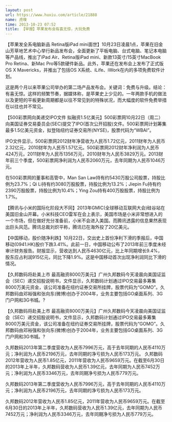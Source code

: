 ```yaml
---
layout: post
url: https://www.huxiu.com/article/21888
name: 虎嗅
time: 2013-10-23 07:52
title: 【早报】苹果发布会有喜无惊，大玩免费
---
```

【苹果发全系电脑新品 Retina版iPad mini面世】10月23日凌晨1点，苹果在旧金山芳草地艺术中心举行新品发布会，全面更新了平板电脑、台式电脑、笔记本电脑等产品线，推出了iPad Air、Retina版iPad mini、新款13英寸/15英寸MacBook Pro Retina、新Mac Pro等5款硬件新品。此外，苹果还在发布会上发布了正式版OS X Mavericks，并推出了包括OS X系统、iLife、iWork在内的多项免费软件计划。

这是两个月以来苹果公司举办的第二场产品发布会。关键词：免费与升级。结论：有喜无惊。这样的频繁节奏，据媒体称，是苹果史上少见的。一年两款手机的做法以及更短的平板更新周期都是以往不常见到的特殊状况，而大幅度的软件免费举措在以往也并不常见。

【500彩票网向美递交IPO文件 拟融资1.5亿美元】500彩票网10月22日（周二）向美国证券交易委员会(SEC)提交了IPO(首次公开招股)文件。500彩票网计划筹集最多1.5亿美元资金，拟登陆纽约证券交易所(NYSE)，股票代码为“WBAI”。

IPO文件显示，500彩票网2012财年净营收为人民币1.72亿元，2011财年为人民币2.32亿元，2010财年为人民币1.57亿元。500彩票网2012财年净利润为人民币424万元，2011财年为人民币1356万元，2010财年为人民币3829万元。2013财年前三个季度，500彩票网净利润为人民币2060万元，去年同期为人民币1046万元。

在500彩票网的董事和高管中，Man San Law持有约5430万股公司股票，持股比例为23.7%；Qi Li持有约3080万股股票，持股比例为13.2%；Jiepin Fu持有约2390万股股票，持股比例为10.4%；Ying Zou持有400万股股票，持股比例为1.7%。

【腾讯与小米的国际化阶段大不同】2013年GMIC(全球移动互联网大会)硅谷站在美国旧金山开幕。小米科技CEO雷军在会上表示，美国市场是小米非常想进入的一个市场，但在做好充分准备前，小米不会进入美国。而腾讯透露的信息果然表现出巨头风范。腾讯总裁刘炽平称，腾讯已在海外投了20亿美元。

【中国移动，股价随净利跌】10月22日，交出史上首份净利下滑的季报后，中国移动(0941.HK)股价下跌3.41%。此前一日，中国移动公布了2013年前三季度未经审计财务报告。财报显示，营收达到人民币4630亿元，比上年同期增长9.4%，股东应占利润915亿元，同比下降1.9%。这是中国移动首次出现净利润同比下滑的情况。

【久邦数码将赴美上市 最高融资8000万美元】广州久邦数码今天凌晨向美国证监会（SEC）递交招股说明书，文件显示，久邦数码计划通过IPO交易最多筹集8000万美元资金，该公司准备在纽约证券交易所挂牌，股票代码为“GOMO”。久邦数码由邓裕强和张向东(微博)创办于2004年，业务主要包括GO桌面系列、3G门户网和3G书城。?

【久邦数码将赴美上市 最高融资8000万美元】广州久邦数码今天凌晨向美国证监会（SEC）递交招股说明书，文件显示，久邦数码计划通过IPO交易最多筹集8000万美元资金，该公司准备在纽约证券交易所挂牌，股票代码为“GOMO”。久邦数码由邓裕强和张向东(微博)创办于2004年，业务主要包括GO桌面系列、3G门户网和3G书城。?

久邦数码2013年第二季度营收为人民币7996万元，高于去年同期的人民币4110万元；净利润为人民币2196万元，去年同期的净亏损为人民币173万元。 久邦数码2012年营收为人民币1.85亿元，2011年营收为人民币9659万元。在截至6月30日的2013年上半年，久邦数码营收为人民币1.39亿元，去年同期为人民币7452万元；净利润为人民币3346万元，去年同期净亏损为人民币779万元。

久邦数码2013年第二季度营收为人民币7996万元，高于去年同期的人民币4110万元；净利润为人民币2196万元，去年同期的净亏损为人民币173万元。

久邦数码2012年营收为人民币1.85亿元，2011年营收为人民币9659万元。在截至6月30日的2013年上半年，久邦数码营收为人民币1.39亿元，去年同期为人民币7452万元；净利润为人民币3346万元，去年同期净亏损为人民币779万元。

